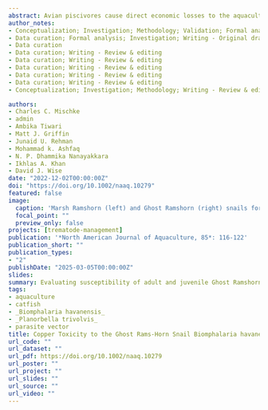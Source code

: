 ```yaml
---
abstract: Avian piscivores cause direct economic losses to the aquaculture industry through predation, as well as indirect losses through transmission of digenetic trematodes. _Bolbophorus damnificus_ is a trematode parasite associated with significant losses in catfish aquaculture. The complex life cycle involves the American white pelican _Pelecanus erythrorhynchos_, planorbid snails, and ictalurid catfish. With no approved therapeutics for _B. damnificus_ in catfish _Ictalurus_ spp. and federal protections on American white pelican, management is restricted to controlling snail hosts. Two snail species, marsh rams-horn snail _Planorbella trivolvis_ and ghost rams-horn snail _Biomphalaria havanensis_, are common inhabitants of commercial catfish ponds and known to transmit _B. damnificus_. Previous work evaluated copper sulfate toxicity on marsh rams-horn snails; however, data are lacking for ghost rams-horn snails. Herein, laboratory-reared adults of ghost rams-horn snails and marsh rams-horn snails were exposed to copper concentrations ranging from 0.16 to 3.38 mg/L Cu to evaluate 24-, 48-, and 72-h acute toxicity. Additionally, sequential low-dose treatments ranging from 0.1 to 0.8 mg/L Cu were evaluated on eggs, juveniles, and adults of ghost rams-horn snails as a potentially safer treatment regime for ponds. Acute toxicity was similar between snail species for all exposure times. A 72-h exposure produced an LC50 of 0.10 and 0.37 mg/L Cu for ghost rams-horn snails and marsh rams-horn snails, respectively. The LC~50~ values increased to 1.1 mg/L Cu for both species with 48-h exposure. However, in the multiple low-dose study, a single dose of 0.4 or 0.8 mg/L Cu was lethal to all adult snails after 1 week, as was 0.2 mg/L Cu after two doses. Four doses of 0.1 mg/L Cu or greater killed all ghost rams-horn snail juveniles. Results indicate that marsh ramshorn snails and ghost ramshorn snails have similar sensitivity to copper, and multiple low-dose treatments were effective against all life stages of ghost rams-horn snails. These data indicate that copper can be an effective treatment for snail control in commercial catfish ponds.
author_notes:
- Conceptualization; Investigation; Methodology; Validation; Formal analysis; Data curation; Writing - Original draft; Visualization
- Data curation; Formal analysis; Investigation; Writing - Original draft
- Data curation
- Data curation; Writing - Review & editing
- Data curation; Writing - Review & editing
- Data curation; Writing - Review & editing
- Data curation; Writing - Review & editing
- Data curation; Writing - Review & editing
- Conceptualization; Investigation; Methodology; Writing - Review & editing

authors:
- Charles C. Mischke
- admin
- Ambika Tiwari
- Matt J. Griffin
- Junaid U. Rehman
- Mohammad k. Ashfaq
- N. P. Dhammika Nanayakkara
- Ikhlas A. Khan
- David J. Wise
date: "2022-12-02T00:00:00Z"
doi: "https://doi.org/10.1002/naaq.10279"
featured: false
image:
  caption: 'Marsh Ramshorn (left) and Ghost Ramshorn (right) snails for size comparison. Photo Credit: Bradley Richardson'
  focal_point: ""
  preview_only: false
projects: [trematode-management]
publication: '*North American Journal of Aquaculture, 85*: 116-122'
publication_short: ""
publication_types:
- "2"
publishDate: "2025-03-05T00:00:00Z"
slides: 
summary: Evaluating susceptibility of adult and juvenile Ghost Ramshorn Snail, _Biomphalaria havanensis_, to multiple low-dose copper sulfate treatments.
tags:
- aquaculture
- catfish
- _Biomphalaria havanensis_
- _Planorbella trivolvis_
- parasite vector
title: Copper Toxicity to the Ghost Rams-Horn Snail Biomphalaria havanensis
url_code: ""
url_dataset: ""
url_pdf: https://doi.org/10.1002/naaq.10279
url_poster: ""
url_project: ""
url_slides: ""
url_source: ""
url_video: ""
---
```

